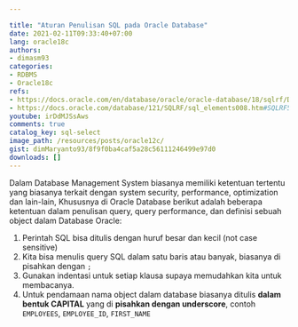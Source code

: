 ```yaml
---

title: "Aturan Penulisan SQL pada Oracle Database"
date: 2021-02-11T09:33:40+07:00
lang: oracle18c
authors:
- dimasm93
categories:
- RDBMS
- Oracle18c
refs: 
- https://docs.oracle.com/en/database/oracle/oracle-database/18/sqlrf/Database-Object-Names-and-Qualifiers.html#GUID-05F1B577-C08C-4DB9-925A-8799C76ADFF4
- https://docs.oracle.com/database/121/SQLRF/sql_elements008.htm#SQLRF51129
youtube: irDdMJSsAws
comments: true
catalog_key: sql-select
image_path: /resources/posts/oracle12c/
gist: dimMaryanto93/8f9f0ba4caf5a28c56111246499e97d0
downloads: []
---
```


Dalam Database Management System biasanya memiliki ketentuan tertentu yang biasanya terkait dengan system security, performance, optimization dan lain-lain, Khususnya di Oracle Database berikut adalah beberapa ketentuan dalam penulisan query, query performance, dan definisi sebuah object dalam Database Oracle:

<!--more-->

1. Perintah SQL bisa ditulis dengan huruf besar dan kecil (not case sensitive)
2. Kita bisa menulis query SQL dalam satu baris atau banyak, biasanya di pisahkan dengan `;`
3. Gunakan indentasi untuk setiap klausa supaya memudahkan kita untuk membacanya.
4. Untuk pendamaan nama object dalam database biasanya ditulis **dalam bentuk CAPITAL** yang di **pisahkan dengan underscore**,  contoh `EMPLOYEES`, `EMPLOYEE_ID`, `FIRST_NAME`